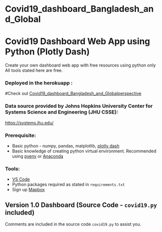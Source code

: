 # Covid19_dashboard_Bangladesh_and_Global
# Covid19 Dashboard Web App using Python (Plotly Dash)
Create your own dashboard web app with free resources using python only
All tools stated here are free.

### Deployed in the herokuapp :
#Check  out [Covid19_dashboard_Bangladesh_and_Globalperspective](https://covid19dashboardbangladesh.herokuapp.com/?fbclid=IwAR3FuWDDJOaKbKVTELxwD-Z6yYPAGWPSTiij-fGttfC6cedLsJpD-5mYArg) 


### Data source provided by Johns Hopkins University Center for Systems Science and Engineering (JHU CSSE):
https://systems.jhu.edu/

### Prerequisite:
* Basic python - numpy, pandas, matplotlib, [plotly dash](https://dash.plotly.com/)
* Basic knowledge of creating python virtual environment. Recommended using [pyenv](https://github.com/pyenv/pyenv) or [Anaconda](https://docs.conda.io/projects/conda/en/latest/user-guide/tasks/manage-environments.html)

### Tools:
* [VS Code](https://code.visualstudio.com/download)
* Python packages required as stated in `requirements.txt`
* Sign up [Mapbox](https://www.mapbox.com/)

## Version 1.0 Dashboard (Source Code - `covid19.py` included)
Comments are included in the source code `covid19.py` to assist you.  



